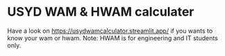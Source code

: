 # USYD WAM & HWAM calculater
Have a look on https://usydwamcalculator.streamlit.app/ if you wants to know your wam or hwam.
Note: HWAM is for engineering and IT students only.
